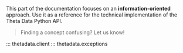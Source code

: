 This part of the documentation focuses on
an **information-oriented** approach. Use it as a
reference for the technical implementation of the
Theta Data Python API.


> Finding a concept confusing? Let us know!

::: thetadata.client
::: thetadata.exceptions
